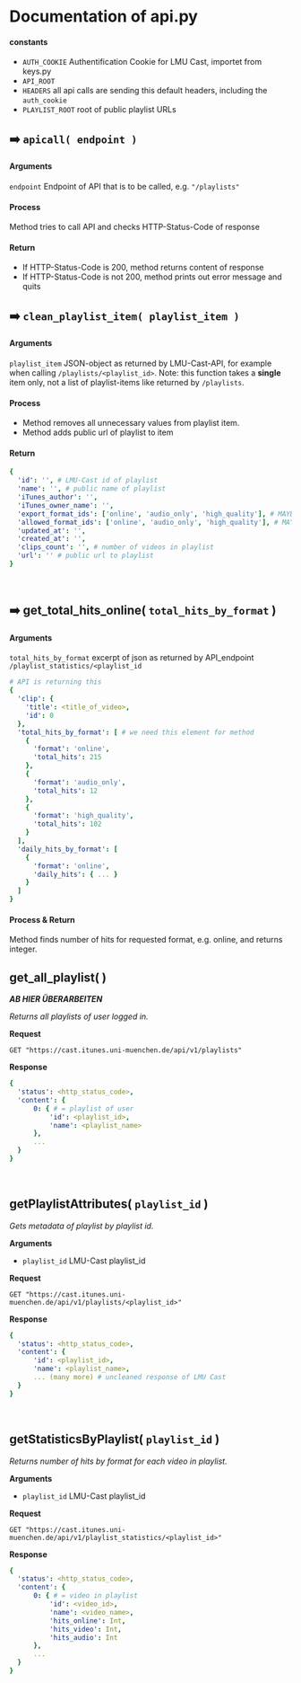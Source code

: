 # Documentation of api.py
#### constants
- `AUTH_COOKIE` Authentification Cookie for LMU Cast, importet from keys.py
- `API_ROOT`
- `HEADERS` all api calls are sending this default headers, including the `auth_cookie`
- `PLAYLIST_ROOT` root of public playlist URLs
&nbsp;
&nbsp;
&nbsp;


## ➡️ `apicall( endpoint )`
#### Arguments
`endpoint` Endpoint of API that is to be called, e.g. `"/playlists"`

#### Process
Method tries to call API and checks HTTP-Status-Code of response

#### Return
- If HTTP-Status-Code is 200, method returns content of response
- If HTTP-Status-Code is not 200, method prints out error message and quits
&nbsp;
&nbsp;
&nbsp;



## ➡️ `clean_playlist_item( playlist_item )`
#### Arguments
`playlist_item` JSON-object as returned by LMU-Cast-API, for example when calling `/playlists/<playlist_id>`. Note: this function takes a **single** item only, not a list of playlist-items like returned by `/playlists`.

#### Process
- Method removes all unnecessary values from playlist item.
- Method adds public url of playlist to item

#### Return
```yaml
{
  'id': '', # LMU-Cast id of playlist
  'name': '', # public name of playlist
  'iTunes_author': '', 
  'iTunes_owner_name': '', 
  'export_format_ids': ['online', 'audio_only', 'high_quality'], # MAYBE supported playlist formats ?
  'allowed_format_ids': ['online', 'audio_only', 'high_quality'], # MAYBE formats published ?
  'updated_at': '', 
  'created_at': '', 
  'clips_count': '', # number of videos in playlist 
  'url': '' # public url to playlist
}
```
&nbsp;
&nbsp;
&nbsp;



## ➡️ get_total_hits_online( `total_hits_by_format` )
#### Arguments
`total_hits_by_format` excerpt of json as returned by API_endpoint `/playlist_statistics/<playlist_id`
```yaml
# API is returning this
{
  'clip': {
    'title': <title_of_video>,
    'id': 0
  },
  'total_hits_by_format': [ # we need this element for method
    {
      'format': 'online',
      'total_hits': 215
    },
    {
      'format': 'audio_only',
      'total_hits': 12
    },
    {
      'format': 'high_quality',
      'total_hits': 102
    }
  ],
  'daily_hits_by_format': [
    {
      'format': 'online',
      'daily_hits': { ... }
    }
  ]
}
```

#### Process & Return
Method finds number of hits for requested format, e.g. online, and returns integer.
&nbsp;
&nbsp;
&nbsp;





## get_all_playlist( )
***AB HIER ÜBERARBEITEN*** 

_Returns all playlists of user logged in._

**Request**
```http
GET "https://cast.itunes.uni-muenchen.de/api/v1/playlists"
```

**Response**
```yaml
{
  'status': <http_status_code>,
  'content': {
      0: { # = playlist of user
          'id': <playlist_id>,
          'name': <playlist_name>
      },
      ...
  }
}
```
&nbsp;
&nbsp;
&nbsp;



## getPlaylistAttributes( `playlist_id` )
_Gets metadata of playlist by playlist id._

**Arguments**
- `playlist_id` LMU-Cast playlist_id

**Request**
```http
GET "https://cast.itunes.uni-muenchen.de/api/v1/playlists/<playlist_id>"
```

**Response**
```yaml
{
  'status': <http_status_code>,
  'content': {
      'id': <playlist_id>,
      'name': <playlist_name>,
      ... (many more) # uncleaned response of LMU Cast
  }
}
```
&nbsp;
&nbsp;
&nbsp;




## getStatisticsByPlaylist( `playlist_id` )
_Returns number of hits by format for each video in playlist._

**Arguments**
- `playlist_id` LMU-Cast playlist_id

**Request**
```http
GET "https://cast.itunes.uni-muenchen.de/api/v1/playlist_statistics/<playlist_id>"
```

**Response**
```yaml
{
  'status': <http_status_code>,
  'content': {
      0: { # = video in playlist
          'id': <video_id>,
          'name': <video_name>,
          'hits_online': Int,
          'hits_video': Int,
          'hits_audio': Int
      },
      ...
  }
}
```
&nbsp;
&nbsp;
&nbsp;
